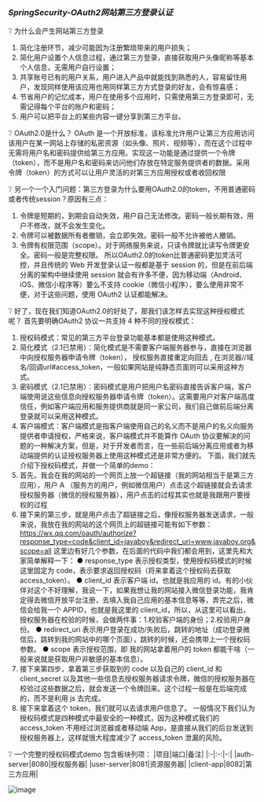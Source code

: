 ### *SpringSecurity-OAuth2网站第三方登录认证*

❔ 为什么会产生网站第三方登录
1. 简化注册环节，减少可能因为注册繁琐带来的用户损失；
2. 简化用户设置个人信息过程，通过第三方登录，直接获取用户头像昵称等基本个人信息，无需用户自行设置；
3. 共享账号已有的用户关系，用户进入产品中就能找到熟悉的人，容易留住用户，发现同样使用该应用也用同样第三方方式登录的好友，会有惊喜感；
4. 节省用户的记忆成本，用户在使用多个应用时，只需使用第三方登录即可，无需记得每个平台的账户和密码；
5. 用户可以把平台上的某些内容一键分享到第三方平台。

❔ OAuth2.0是什么？
OAuth 是一个开放标准，该标准允许用户让第三方应用访问该用户在某一网站上存储的私密资源（如头像、照片、视频等），而在这个过程中无需将用户名和密码提供给第三方应用。实现这一功能是通过提供一个令牌（token），而不是用户名和密码来访问他们存放在特定服务提供者的数据。采用令牌（token）的方式可以让用户灵活的对第三方应用授权或者收回权限

❔ 另一个一个入门问题：第三方登录为什么要用OAuth2.0的token，不用普通密码或者传统session？原因有三点：
1. 令牌是短期的，到期会自动失效，用户自己无法修改。密码一般长期有效，用户不修改，就不会发生变化。
2. 令牌可以被数据所有者撤销，会立即失效。密码一般不允许被他人撤销。
3. 令牌有权限范围（scope）。对于网络服务来说，只读令牌就比读写令牌更安全。密码一般是完整权限。
所以OAuth2.0的token比普通密码更加灵活可控，并且传统的 Web 开发登录认证一般都是基于 session 的，但是在前后端分离的架构中继续使用 session 就会有许多不便，因为移动端（Android、iOS、微信小程序等）要么不支持 cookie（微信小程序），要么使用非常不便，对于这些问题，使用 OAuth2 认证都能解决。

❔  好了，现在我们知道OAuth2.0的好处了，那我们该怎样去实现这种授权模式呢？
首先要明确OAuth2 协议一共支持 4 种不同的授权模式：
1. 授权码模式：常见的第三方平台登录功能基本都是使用这种模式。
2. 简化模式（2.1已禁用）：简化模式是不需要客户端服务器参与，直接在浏览器中向授权服务器申请令牌（token）， 授权服务直接重定向回去 , 在浏览器//域名/回调url#access_token，一般如果网站是纯静态页面则可以采用这种方式。
3. 密码模式（2.1已禁用）：密码模式是用户把用户名密码直接告诉客户端，客户端使用说这些信息向授权服务器申请令牌（token）。这需要用户对客户端高度信任，例如客户端应用和服务提供商就是同一家公司，我们自己做前后端分离登录就可以采用这种模式。
4. 客户端模式：客户端模式是指客户端使用自己的名义而不是用户的名义向服务提供者申请授权，严格来说，客户端模式并不能算作 OAuth 协议要解决的问题的一种解决方案，但是，对于开发者而言，在一些前后端分离应用或者为移动端提供的认证授权服务器上使用这种模式还是非常方便的。
下面，我们就先介绍下授权码模式，并做一个简单的demo：
1. 首先，我会在我的网站的一个网页上放一个超链接（我的网站相当于是第三方应用），用户 A （服务方的用户，例如微信用户）点击这个超链接就会去请求授权服务器（微信的授权服务器），用户点击的过程其实也就是我跟用户要授权的过程
2. 接下来的第三步，就是用户点击了超链接之后，像授权服务器发送请求，一般来说，我放在我的网站的这个网页上的超链接可能有如下参数：
https://wx.qq.com/oauth/authorize?response_type=code&client_id=javaboy&redirect_uri=www.javaboy.org&scope=all
这里边有好几个参数，在后面的代码中我们都会用到，这里先和大家简单解释一下：
● response_type 表示授权类型，使用授权码模式的时候这里固定为 code，表示要求返回授权码（将来拿着这个授权码去获取 access_token）。
● client_id 表示客户端 id，也就是我应用的 id。有的小伙伴对这个不好理解，我说一下，如果我想让我的网站接入微信登录功能，我肯定得去微信开放平台注册，去填入我自己应用的基本信息等等，弄完之后，微信会给我一个 APPID，也就是我这里的 client_id，所以，从这里可以看出，授权服务器在校验的时候，会做两件事：1.校验客户端的身份；2.校验用户身份。
● redirect_uri 表示用户登录在成功/失败后，跳转的地址（成功登录微信后，跳转到我的网站中的哪个页面），跳转的时候，还会携带上一个授权码参数。
● scope 表示授权范围，即 我的网站拿着用户的 token 都能干啥（一般来说就是获取用户非敏感的基本信息）。
3. 接下来第四步，拿着第三步获取到的 code 以及自己的 client_id 和 client_secret 以及其他一些信息去授权服务器请求令牌，微信的授权服务器在校验过这些数据之后，就会发送一个令牌回来。这个过程一般是在后端完成的，而不是利用 js 去完成。
4. 接下来拿着这个 token，我们就可以去请求用户信息了。
一般情况下我们认为授权码模式是四种模式中最安全的一种模式，因为这种模式我们的 access_token 不用经过浏览器或者移动端 App，是直接从我们的后台发送到授权服务器上，这样就很大程度减少了 access_token 泄漏的风险。

❔ 一个完整的授权码模式demo
包含板块列项：
|项目|端口|备注|
|:-|:-:|-:|
|auth-server|8080|授权服务器|
|user-server|8081|资源服务器|
|client-app|8082|第三方应用|

![image](https://user-images.githubusercontent.com/100891076/180454889-58efd4aa-fe03-4475-b8f8-e1de3a496937.png)




